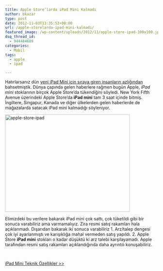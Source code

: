 ```yaml
---
title: Apple Store’larda iPad Mini Kalmadı
author: bkazar
type: post
date: 2012-11-03T13:35:53+00:00
url: /apple-storelarda-ipad-mini-kalmadi/
featured_image: /wp-content/uploads/2012/11/apple-store-ipad-100x100.jpg
dsq_thread_id:
  - 944484689
categories:
  - Mobil
tags:
  - apple
  - ipad

---
```

Hatırlarsanız dün [yeni iPad Mini için sıraya giren insanların azlığından][1] bahsetmiştik. Dünya çapında gelen haberlere rağmen bugün Apple, _iPad mini_ stoklarının birçok Apple Store’da tükendiğini söyledi. New York Fifth Avenue üzerindeki Apple Store’da **iPad mini** tam 3 saat içinde bitmiş. İngiltere, Singapur, Kanada ve diğer ülkelerden gelen haberlerde de mağazalarda satacak iPad mini kalmadığı söyleniyor.

<a href="https://www.murekkep.org/apple-storelarda-ipad-mini-kalmadi-8945/apple-store-ipad" rel="attachment wp-att-8946"><img class="aligncenter size-full wp-image-8946" title="apple-store-ipad" src="https://www.murekkep.org/wp-content/uploads/2012/11/apple-store-ipad.jpg" alt="apple-store-ipad" width="411" height="320" srcset="https://www.murekkep.org/wp-content/uploads/2012/11/apple-store-ipad.jpg 411w, https://www.murekkep.org/wp-content/uploads/2012/11/apple-store-ipad-400x311.jpg 400w, https://www.murekkep.org/wp-content/uploads/2012/11/apple-store-ipad-50x38.jpg 50w, https://www.murekkep.org/wp-content/uploads/2012/11/apple-store-ipad-160x125.jpg 160w" sizes="(max-width: 411px) 100vw, 411px" /></a>

Elimizdeki bu verilere bakarak iPad mini çok sattı, çok tüketildi gibi bir sonuca varabiliriz ama varmamalıyız. Zira resmi satış rakamları hala açıklanmadı. Dışarıdan bakarak iki sonuca varabiliriz 1. Arz/talep dengesi çok iyi ayarlanmıştı ve karışıklığa mahal vermeden satış yapıldı. 2. Apple Store **iPad mini** stokları o kadar düşüktü ki arz talebi karşılayamadı. Apple tarafından resmi satış rakamları açıklandığında daha ayrıntılı konuşabiliriz.

&nbsp;

[iPad Mini Teknik Özellikler >>][2]

 [1]: https://www.murekkep.org/ipad-mini-satisa-sunuldu-8916 "ipad mini "
 [2]: http://wp.me/p1eJph-2gG "ipad mini teknik özellikler"
